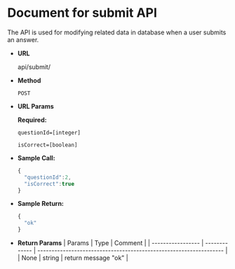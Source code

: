 # Document for submit API

The API is used for modifying related data in database when a user submits an answer.

* **URL**

  api/submit/

* **Method**

  `POST`

* **URL Params**

  **Required:**
  
  `questionId=[integer]`
  
  `isCorrect=[boolean]`

* **Sample Call:**

  ```javascript
  {
    "questionId":2,
    "isCorrect":true
  }
  ```
  
* **Sample Return:**

  ```javascript
  {
    "ok"
  }
  ```
* **Return Params**
  | Params            | Type          | Comment                                                            |
  | ----------------- | ------------- | ------------------------------------------------------------------ |
  | None              | string        | return message "ok"                                                | 

